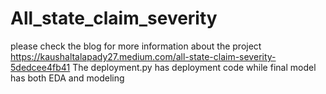 # All_state_claim_severity
please check the blog for more information about the project 
https://kaushaltalapady27.medium.com/all-state-claim-severity-5dedcee4fb41
The deployment.py has deployment code while final model has both EDA and modeling
